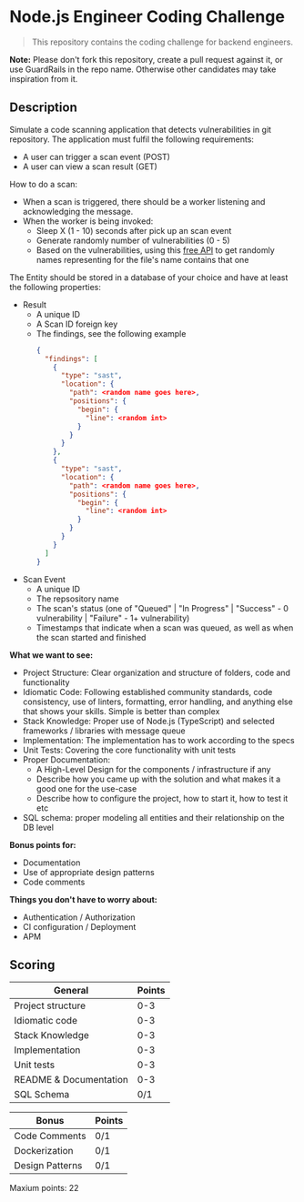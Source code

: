 # Node.js Engineer Coding Challenge

> This repository contains the coding challenge for backend engineers.

**Note:** Please don't fork this repository, create a pull request against it, or use GuardRails in the repo name. Otherwise other candidates may take inspiration from it.

## Description

Simulate a code scanning application that detects vulnerabilities in git repository.
The application must fulfil the following requirements:
- A user can trigger a scan event (POST)
- A user can view a scan result (GET)

How to do a scan:
- When a scan is triggered, there should be a worker listening and acknowledging the message.
- When the worker is being invoked:
  - Sleep X (1 - 10) seconds after pick up an scan event
  - Generate randomly number of vulnerabilities (0 - 5) 
  - Based on the vulnerabilities, using this [free API](https://names.drycodes.com/20?nameOptions=funnyWords) to get randomly names representing for the file's name contains that one

The Entity should be stored in a database of your choice and have at least the following properties: 
- Result
  - A unique ID
  - A Scan ID foreign key
  - The findings, see the following example
    ```json
    {
      "findings": [
        {
          "type": "sast",
          "location": {
            "path": <random name goes here>,
            "positions": {
              "begin": {
                "line": <random int>
              }
            }
          }
        },
        {
          "type": "sast",
          "location": {
            "path": <random name goes here>,
            "positions": {
              "begin": {
                "line": <random int>
              }
            }
          }
        }
      ]
    }
    ```
- Scan Event
  - A unique ID
  - The repsository name
  - The scan's status (one of "Queued" | "In Progress" | "Success" - 0 vulnerability | "Failure" - 1+ vulnerability)
  - Timestamps that indicate when a scan was queued, as well as when the scan started and finished

**What we want to see:**
- Project Structure: Clear organization and structure of folders, code and functionality
- Idiomatic Code: Following established community standards, code consistency, use of linters, formatting, error handling, and anything else that shows your skills. Simple is better than complex
- Stack Knowledge: Proper use of Node.js (TypeScript) and selected frameworks / libraries with message queue
- Implementation: The implementation has to work according to the specs
- Unit Tests: Covering the core functionality with unit tests
- Proper Documentation: 
    - A High-Level Design for the components / infrastructure if any
    - Describe how you came up with the solution and what makes it a good one for the use-case
    - Describe how to configure the project, how to start it, how to test it etc
- SQL schema: proper modeling all entities and their relationship on the DB level

**Bonus points for:**

- Documentation
- Use of appropriate design patterns
- Code comments

**Things you don't have to worry about:**

- Authentication / Authorization
- CI configuration / Deployment
- APM


## Scoring

| General                | Points |
|------------------------|--------|
| Project structure      | 0-3    |
| Idiomatic code         | 0-3    |
| Stack Knowledge        | 0-3    |
| Implementation         | 0-3    |
| Unit tests             | 0-3    |
| README & Documentation | 0-3    |
| SQL Schema             | 0/1    | 

| Bonus             | Points |
|-------------------|--------|
| Code Comments     | 0/1    | 
| Dockerization     | 0/1    | 
| Design Patterns   | 0/1    | 

Maxium points: 22
